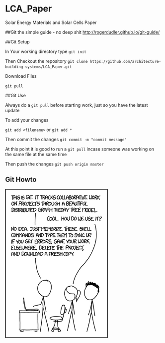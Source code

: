 # LCA_Paper
Solar Energy Materials and Solar Cells Paper

##Git the simple guide - no deep shit
http://rogerdudler.github.io/git-guide/

##Git Setup

In Your working directory type
`git init`

Then Checkout the repository
`git clone https://github.com/architecture-building-systems/LCA_Paper.git `

Download Files

`git pull`

##Git Use

Always do a `git pull` before starting work, just so you have the latest update

To add your changes

`git add <filename>`
or
`git add *`


Then commit the changes
`git commit -m "commit message"`

At this point it is good to run a `git pull` incase someone was working on the same file at the same time

Then push the changes
`git push origin master`


## Git Howto

![git howto](./git_howto.png)

